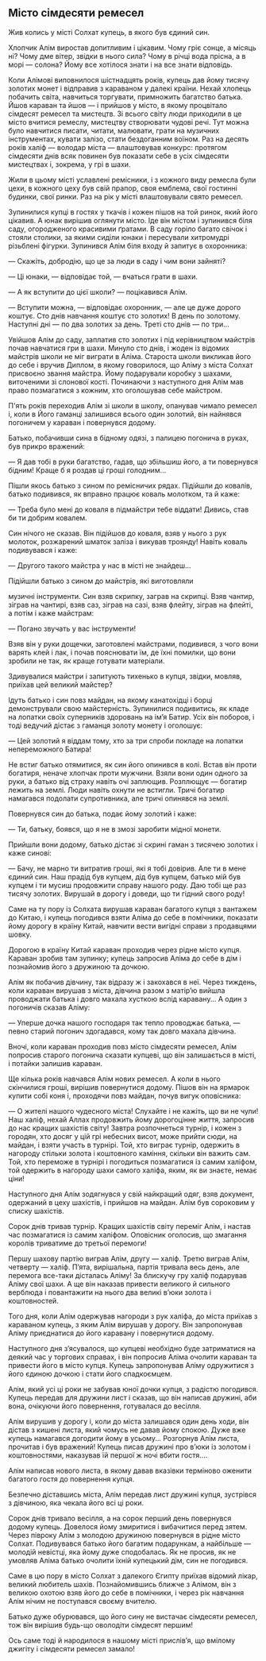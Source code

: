 ## Місто сімдесяти ремесел

Жив колись у місті Солхат купець, в якого був єдиний син.

Хлопчик Алім виростав допитливим і цікавим.
Чому гріє сонце, а місяць ні?
Чому дме вітер, звідки в нього сила?
Чому в річці вода прісна, а в морі — солона?
Йому все хотілося знати і на все знати відповідь.

Коли Алімові виповнилося шістнадцять років, купець дав йому тисячу золотих монет і відправив з караваном у далекі країни.
Нехай хлопець побачить світа, навчиться торгувати, примножить багатство батька.
Йшов караван та йшов — і прийшов у місто, в якому процвітало сімдесят ремесел та мистецтв.
Зі всього світу люди приходили в це місто вчитися ремеслу, мистецтву створювати чудові речі.
Тут можна було навчитися писати, читати, малювати, грати на музичних інструментах, кувати залізо, стати бездоганним воїном.
Раз на десять років халіф — володар міста — влаштовував конкурс: протягом сімдесяти днів всяк повинен був показати себе в усіх сімдесяти мистецтвах і, зокрема, у грі в шахи.

Жили в цьому місті уславлені ремісники, і з кожного виду ремесла були цехи, в кожного цеху був свій прапор, своя емблема, свої гостинні будинки, свої ринки.
Раз на рік у місті влаштовували свято ремесел.

Зупинилися купці в гостях у ткачів і кожен пішов на той ринок, який його цікавив.
А юнак вирішив оглянути місто.
Іде він містом і зупинився біля саду, огородженого красивими ґратами.
В саду горіло багато свічок і стояли столики, за якими сиділи юнаки і пересували хитромудрі різьблені фігурки.
Зупинився Алім біля входу й запитує в охоронника:

— Скажіть, добродію, що це за люди в саду і чим вони зайняті?

— Ці юнаки, — відповідає той, — вчаться грати в шахи.

— А як вступити до цієї школи? — поцікавився Алім.

— Вступити можна, — відповідає охоронник, — але це дуже дорого коштує.
Сто днів навчання коштує сто золотих!
В день по золотому.
Наступні дні — по два золотих за день.
Треті сто днів — по три...

Увійшов Алім до саду, заплатив сто золотих і під керівництвом майстрів почав навчатися гри в шахи.
Минуло сто днів, і жоден із відомих майстрів школи не міг виграти в Аліма.
Староста школи викликав його до себе і вручив Диплом, в якому говорилося, що Аліму з міста Солхат присвоєно звання майстра.
Йому подарували коробку з шахами, виточеними зі слонової кості.
Починаючи з наступного дня Алім мав право позмагатися з кожним, хто оголошував себе майстром.

П'ять років переходив Алім зі школи в школу, опанував чимало ремесел і, коли в Його гаманці залишився всього один золотий, він найнявся погоничем у караван і повернувся додому.

Батько, побачивши сина в бідному одязі, з палицею погонича в руках, був прикро вражений:

— Я дав тобі в руки багатство, гадав, що збільшиш його, а ти повернувся бідним!
Краще б я роздав ці гроші голодним...

Пішли якось батько з сином по ремісничих рядах.
Підійшли до ковалів, батько подивився, як вправно працює коваль молотком, та й каже:

— Треба було мені до коваля в підмайстри тебе віддати!
Дивись, став би ти добрим ковалем.

Син нічого не сказав.
Він підійшов до коваля, взяв у нього з рук молоток, розжарений шматок заліза і викував троянду!
Навіть коваль подивувався і каже:

— Другого такого майстра у нас в місті не знайдеш...

Підійшли батько з сином до майстрів, які виготовляли

музичні інструменти.
Син взяв скрипку, заграв на скрипці.
Взяв чантир, зіграв на чантирі, взяв саз, зіграв на сазі, взяв флейту, зіграв на флейті, а потім і каже майстрам:

— Погано звучать у вас інструменти!

Взяв він у руки дощечки, заготовлені майстрами, подивився, з чого вони варять клей і лак, і почав пояснювати їм, де їхні помилки, що вони зробили не так, як краще готувати матеріали.

Здивувалися майстри і запитують тихенько в купця, звідки, мовляв, приїхав цей великий майстер?

Ідуть батько і син повз майдан, на якому канатохідці і борці демонстрували свою майстерність.
Зупинилися подивитись, як кладе на лопатки своїх суперників здоровань на ім’я Батир.
Усіх він поборов, і тоді ведучий дістає з гаманця золоту монету і оголошує:

— Цей золотий я віддам тому, хто за три спроби покладе на лопатки непереможного Батира!

Не встиг батько отямитися, як син його опинився в колі.
Встав він проти богатиря, неначе хлопчак проти мужчини.
Взяли вони один одного за руки, а батько від страху навіть очі заплющив.
Розплющує — богатир лежить на землі.
Люди навіть охнути не встигли.
Тричі богатир намагався подолати супротивника, але тричі опинявся на землі.

Повернувся син до батька, подає йому золотий і каже:

— Ти, батьку, боявся, що я не в змозі заробити мідної монети.

Прийшли вони додому, батько дістає зі скрині гаман з тисячею золотих і каже синові:

— Бачу, не марно ти витратив гроші, які я тобі довірив.
Але ти в мене єдиний син.
Наш прадід був купцем, дід був купцем, батько мій був купцем і ти мусиш продовжити справу нашого роду.
Даю тобі ще раз тисячу золотих.
Вирушай в дорогу і доведи, що ти гідний свого роду!

Саме на ту пору із Солхата вирушав караван багатого купця з вантажем до Китаю, і купець погодився взяти Аліма до себе в помічники, показати йому дорогу в країну Китай, навчити вести вигідні справи з продавцями шовку.

Дорогою в країну Китай караван проходив через рідне місто купця.
Караван зробив там зупинку; купець запросив Аліма до себе в дім і познайомив його з дружиною та дочкою.

Алім як побачив дівчину, так відразу ж і закохався в неї.
Через тиждень, коли караван вирушав з міста, дівчина разом з матір’ю вийшла проводжати батька і довго махала хусткою вслід каравану...
А один з погоничів сказав Аліму:

— Уперше дочка нашого господаря так тепло проводжає батька, — певно старий погонич здогадався, кому так довго махала дівчина.

Вночі, коли караван проходив повз місто сімдесяти ремесел, Алім попросив старого погонича сказати купцеві, що він залишається в місті, і потайки залишив караван.

Ще кілька років навчався Алім нових ремесел.
А коли в нього скінчилися гроші, вирішив повернутися додому.
Пішов він на ярмарок купити собі коня і, проходячи повз майдан, почув вигук оповісника:

— О жителі нашого чудесного міста!
Слухайте і не кажіть, що ви не чули!
Наш халіф, нехай Аллах продовжить йому дорогоцінне життя, запросив до нас кращих шахістів світу!
Завтра розпочнеться турнір, і кожен з городян, хто досяг у цій грі небесних висот, може прийти сюди, на майдан, і взяти участь в турнірі.
Той, хто виграє турнір, одержить в нагороду стільки золота і коштовного каміння, скільки він важить сам.
Той, хто переможе в турнірі і погодиться позмагатися із самим халіфом, той одержить в нагороду шахи самого халіфа, яким, як ви знаєте, немає ціни!

Наступного дня Алім зодягнувся у свій найкращий одяг, взяв документ, одержаний в цеху шахістів, і прийшов на майдан.
Алім був сороковим у списку шахістів.

Сорок днів тривав турнір.
Кращих шахістів світу переміг Алім, і настав час позмагатися із самим халіфом.
Оповісник оголосив, що змагання королів триватиме до третьої перемоги!

Першу шахову партію виграв Алім, другу — халіф.
Третю виграв Алім, четверту — халіф.
П’ята, вирішальна, партія тривала весь день, але перемога все-таки дісталась Аліму!
За блискучу гру халіф подарував Аліму свої шахи.
А ще він наказав привести великого й сильного верблюда і повантажити на нього два великі в’юки золота і коштовностей.

Того дня, коли Алім одержував нагороди з рук халіфа, до міста приїхав з караваном купець, з яким Алім вирушав у дорогу.
Він запропонував Аліму приєднатися до його каравану і повернутися додому.

Наступного дня з’ясувалося, що купцеві необхідно буде затриматися на деякий час у торгових справах, і він попросив Аліма очолити караван та привести його в місто купця.
Купець запропонував Аліму одружитися з його єдиною дочкою і стати його спадкоємцем.

Алім, який усі ці роки не забував юної дочки купця, з радістю погодився.
Купець передав для дружини лист і сказав, що він написав дружині, аби вона, очікуючи його повернення, готувалася до весілля.

Алім вирушив у дорогу і, коли до міста залишався один день ходи, він дістав з кишені листа, який чомусь не давав йому спокою.
Дуже вже купець намагався догодити йому в усьому...
Розгорнув Алім листа, прочитав і був вражений!
Купець писав дружині про в’юки із золотом і коштовностями, наказував їй першої ж ночі вбити гостя....

Алім написав нового листа, в якому давав вказівки терміново оженити багатого гостя до повернення купця.

Безпечно діставшись міста, Алім передав лист дружині купця, зустрівся з дівчиною, яка чекала його всі ці роки.

Сорок днів тривало весілля, а на сорок перший день повернувся додому купець.
Довелося йому змиритися і вибачитися перед зятем.
Через півроку Алім з молодою дружиною повернувся в рідне місто Солхат.
Подивувався батько його багатим подарункам, а найбільше — молодій невістці, яка йому дуже сподобалась.
Як не просив, як не умовляв Аліма батько очолити їхній купецький дім, син не погодився.

Саме в цю пору в місто Солхат з далекого Єгипту приїхав відомий лікар, великий любитель шахів.
Познайомившись ближче з Алімом, він з великою охотою взяв його до себе в помічники, і через рік навчання Алім нічим не поступався своєму вчителю.

Батько дуже обурювався, що його сину не вистачає сімдесяти ремесел, тож він вирішив будь-що оволодіти сімдесят першим!

Ось саме тоді й народилося в нашому місті прислів’я, що вмілому джигіту і сімдесяти ремесел замало!
